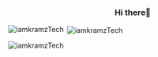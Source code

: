 <h3 align="center">Hi there👋</h3> 

<p><img align="left" src="https://github-readme-stats.vercel.app/api/top-langs/?username=iamkramzTech&show_icons=true&locale=en&layout=compact" alt="iamkramzTech"/></p>

<p>&nbsp;<img align="center" src="https://github-readme-stats.vercel.app/api?username=iamkramzTech&show_icons=true&locale=en" alt="iamkramzTech"/></p>

<p><img align="center" src="https://github-readme-streak-stats.herokuapp.com/?user=iamkramzTech" alt="iamkramzTech"/></p>